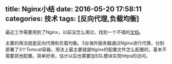 title: Nginx小结
date: 2016-05-20 17:58:11
categories: 技术
tags: [反向代理,负载均衡]
---

最近工作需要用到了Nginx，以前没怎么用过，找到一个不错的[文档](http://tengine.taobao.org/book/)。

主要的用法就是反向代理和负载均衡。3台海外服务器通过Nginx进行代理，分别部署了3个Tomcat容器，用法上最主要就是Nginx的配置文件怎么配置的，基本不需要其他配置。简单好用，估计以后也需要加SSL模块实现https的访问。
